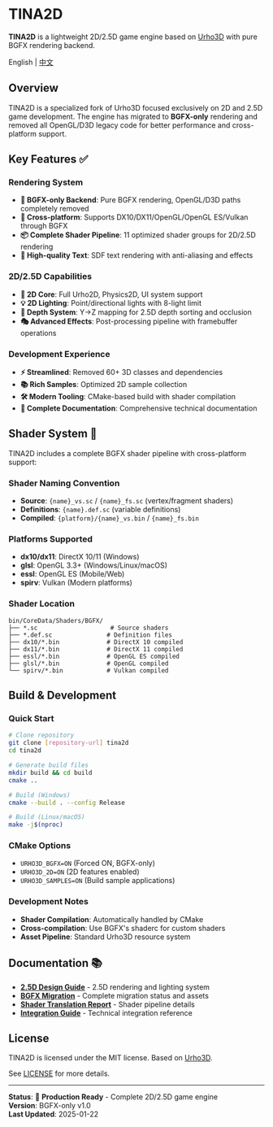 # TINA2D

**TINA2D** is a lightweight 2D/2.5D game engine based on [Urho3D](https://github.com/urho3d/Urho3D) with pure BGFX rendering backend.

English | [中文](README_zh.md)

## Overview

TINA2D is a specialized fork of Urho3D focused exclusively on 2D and 2.5D game development. The engine has migrated to **BGFX-only** rendering and removed all OpenGL/D3D legacy code for better performance and cross-platform support.

## Key Features ✅

### **Rendering System**
- **🎯 BGFX-only Backend**: Pure BGFX rendering, OpenGL/D3D paths completely removed
- **🔄 Cross-platform**: Supports DX10/DX11/OpenGL/OpenGL ES/Vulkan through BGFX
- **📦 Complete Shader Pipeline**: 11 optimized shader groups for 2D/2.5D rendering
- **🎨 High-quality Text**: SDF text rendering with anti-aliasing and effects

### **2D/2.5D Capabilities**
- **🌟 2D Core**: Full Urho2D, Physics2D, UI system support
- **💡 2D Lighting**: Point/directional lights with 8-light limit
- **📏 Depth System**: Y→Z mapping for 2.5D depth sorting and occlusion
- **🎭 Advanced Effects**: Post-processing pipeline with framebuffer operations

### **Development Experience**
- **⚡ Streamlined**: Removed 60+ 3D classes and dependencies  
- **📚 Rich Samples**: Optimized 2D sample collection
- **🛠️ Modern Tooling**: CMake-based build with shader compilation
- **📖 Complete Documentation**: Comprehensive technical documentation

## Shader System 🎨

TINA2D includes a complete BGFX shader pipeline with cross-platform support:

### **Shader Naming Convention**
- **Source**: `{name}_vs.sc` / `{name}_fs.sc` (vertex/fragment shaders)
- **Definitions**: `{name}.def.sc` (variable definitions)
- **Compiled**: `{platform}/{name}_vs.bin` / `{name}_fs.bin`

### **Platforms Supported**
- **dx10/dx11**: DirectX 10/11 (Windows)
- **glsl**: OpenGL 3.3+ (Windows/Linux/macOS)
- **essl**: OpenGL ES (Mobile/Web)
- **spirv**: Vulkan (Modern platforms)

### **Shader Location**
```
bin/CoreData/Shaders/BGFX/
├── *.sc                    # Source shaders
├── *.def.sc               # Definition files
├── dx10/*.bin             # DirectX 10 compiled
├── dx11/*.bin             # DirectX 11 compiled
├── essl/*.bin             # OpenGL ES compiled
├── glsl/*.bin             # OpenGL compiled
└── spirv/*.bin            # Vulkan compiled
```

## Build & Development

### **Quick Start**
```bash
# Clone repository
git clone [repository-url] tina2d
cd tina2d

# Generate build files
mkdir build && cd build
cmake ..

# Build (Windows)
cmake --build . --config Release

# Build (Linux/macOS)
make -j$(nproc)
```

### **CMake Options**
- `URHO3D_BGFX=ON` (Forced ON, BGFX-only)
- `URHO3D_2D=ON` (2D features enabled)
- `URHO3D_SAMPLES=ON` (Build sample applications)

### **Development Notes**
- **Shader Compilation**: Automatically handled by CMake
- **Cross-compilation**: Use BGFX's shaderc for custom shaders
- **Asset Pipeline**: Standard Urho3D resource system
## Documentation 📚

- **[2.5D Design Guide](Docs/2_5D_Design.md)** - 2.5D rendering and lighting system
- **[BGFX Migration](Docs/BGFX_Only_Migration.md)** - Complete migration status and assets
- **[Shader Translation Report](Docs/Tina2D_BGFX着色器翻译状态报告.md)** - Shader pipeline details
- **[Integration Guide](Docs/BGFX_2D_INTEGRATION_GUIDE.md)** - Technical integration reference

## License

TINA2D is licensed under the MIT license. Based on [Urho3D](https://github.com/urho3d/Urho3D).

See [LICENSE](licenses/urho3d/LICENSE) for more details.

---

**Status**: 🎯 **Production Ready** - Complete 2D/2.5D game engine  
**Version**: BGFX-only v1.0  
**Last Updated**: 2025-01-22







